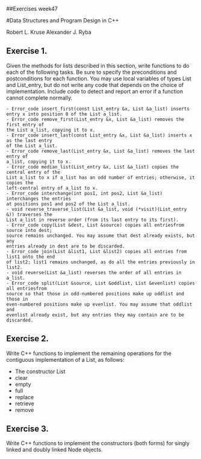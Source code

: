 ##Exercises week47

#Data Structures and Program Design in C++

Robert L. Kruse
Alexander J. Ryba


Exercise 1.
-----------

Given the methods for lists described in this section, write functions to do each
of the following tasks. Be sure to specify the preconditions and postconditions
for each function. You may use local variables of types List and List_entry, but
do not write any code that depends on the choice of implementation. Include
code to detect and report an error if a function cannot complete normally.

	- Error_code insert_first(const List_entry &x, List &a_list) inserts entry x into position 0 of the List a_list.
	- Error_code remove_first(List_entry &x, List &a_list) removes the first entry of
	the List a_list, copying it to x.
	- Error_code insert_last(const List_entry &x, List &a_list) inserts x as the last entry
	of the List a_list.
	- Error_code remove_last(List_entry &x, List &a_list) removes the last entry of
	a_list, copying it to x.
	- Error_code median_list(List_entry &x, List &a_list) copies the central entry of the
	List a_list to x if a_list has an odd number of entries; otherwise, it copies the
	left-central entry of a_list to x.
	- Error_code interchange(int pos1, int pos2, List &a_list) interchanges the entries
	at positions pos1 and pos2 of the List a_list.
	- void reverse_traverse_list(List &a_list, void (*visit)(List_entry &)) traverses the
	List a_list in reverse order (from its last entry to its first).
	- Error_code copy(List &dest, List &source) copies all entriesfrom source into dest;
	source remains unchanged. You may assume that dest already exists, but any
	entries already in dest are to be discarded.
	- Error_code join(List &list1, List &list2) copies all entries from list1 onto the end
	of list2; list1 remains unchanged, as do all the entries previously in list2.
	- void reverse(List &a_list) reverses the order of all entries in a_list.
	- Error_code split(List &source, List &oddlist, List &evenlist) copies all entriesfrom
	source so that those in odd-numbered positions make up oddlist and those in
	even-numbered positions make up evenlist. You may assume that oddlist and
	evenlist already exist, but any entries they may contain are to be discarded.
	

Exercise 2.
-----------
Write C++ functions to implement the remaining operations for the contiguous
implementation of a List, as follows:

- The constructor List		
- clear									
- empty														 
- full
- replace
- retrieve
- remove

Exercise 3.
-----------
Write C++ functions to implement the constructors (both forms) for singly
linked and doubly linked Node objects.
	